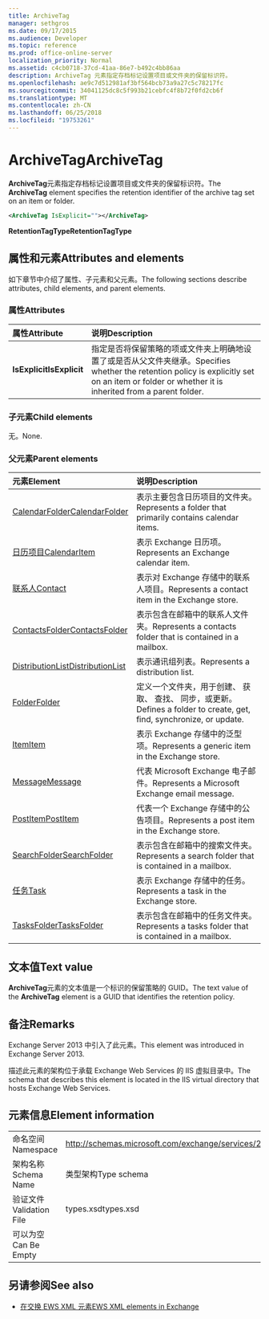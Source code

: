 ```yaml
---
title: ArchiveTag
manager: sethgros
ms.date: 09/17/2015
ms.audience: Developer
ms.topic: reference
ms.prod: office-online-server
localization_priority: Normal
ms.assetid: c4cb0718-37cd-41aa-86e7-b492c4bb86aa
description: ArchiveTag 元素指定存档标记设置项目或文件夹的保留标识符。
ms.openlocfilehash: ae9c7d512981af3bf564bcb73a9a27c5c78217fc
ms.sourcegitcommit: 34041125dc8c5f993b21cebfc4f8b72f0fd2cb6f
ms.translationtype: MT
ms.contentlocale: zh-CN
ms.lasthandoff: 06/25/2018
ms.locfileid: "19753261"
---
```

# <a name="archivetag"></a><span data-ttu-id="75b24-103">ArchiveTag</span><span class="sxs-lookup"><span data-stu-id="75b24-103">ArchiveTag</span></span>

<span data-ttu-id="75b24-104">**ArchiveTag**元素指定存档标记设置项目或文件夹的保留标识符。</span><span class="sxs-lookup"><span data-stu-id="75b24-104">The **ArchiveTag** element specifies the retention identifier of the archive tag set on an item or folder.</span></span> 
  
```XML
<ArchiveTag IsExplicit=""></ArchiveTag>
```

 <span data-ttu-id="75b24-105">**RetentionTagType**</span><span class="sxs-lookup"><span data-stu-id="75b24-105">**RetentionTagType**</span></span>
## <a name="attributes-and-elements"></a><span data-ttu-id="75b24-106">属性和元素</span><span class="sxs-lookup"><span data-stu-id="75b24-106">Attributes and elements</span></span>

<span data-ttu-id="75b24-107">如下章节中介绍了属性、子元素和父元素。</span><span class="sxs-lookup"><span data-stu-id="75b24-107">The following sections describe attributes, child elements, and parent elements.</span></span>
  
### <a name="attributes"></a><span data-ttu-id="75b24-108">属性</span><span class="sxs-lookup"><span data-stu-id="75b24-108">Attributes</span></span>

|<span data-ttu-id="75b24-109">**属性**</span><span class="sxs-lookup"><span data-stu-id="75b24-109">**Attribute**</span></span>|<span data-ttu-id="75b24-110">**说明**</span><span class="sxs-lookup"><span data-stu-id="75b24-110">**Description**</span></span>|
|:-----|:-----|
|<span data-ttu-id="75b24-111">**IsExplicit**</span><span class="sxs-lookup"><span data-stu-id="75b24-111">**IsExplicit**</span></span> <br/> |<span data-ttu-id="75b24-112">指定是否将保留策略的项或文件夹上明确地设置了或是否从父文件夹继承。</span><span class="sxs-lookup"><span data-stu-id="75b24-112">Specifies whether the retention policy is explicitly set on an item or folder or whether it is inherited from a parent folder.</span></span>  <br/> |
   
### <a name="child-elements"></a><span data-ttu-id="75b24-113">子元素</span><span class="sxs-lookup"><span data-stu-id="75b24-113">Child elements</span></span>

<span data-ttu-id="75b24-114">无。</span><span class="sxs-lookup"><span data-stu-id="75b24-114">None.</span></span>
  
### <a name="parent-elements"></a><span data-ttu-id="75b24-115">父元素</span><span class="sxs-lookup"><span data-stu-id="75b24-115">Parent elements</span></span>

|<span data-ttu-id="75b24-116">**元素**</span><span class="sxs-lookup"><span data-stu-id="75b24-116">**Element**</span></span>|<span data-ttu-id="75b24-117">**说明**</span><span class="sxs-lookup"><span data-stu-id="75b24-117">**Description**</span></span>|
|:-----|:-----|
|[<span data-ttu-id="75b24-118">CalendarFolder</span><span class="sxs-lookup"><span data-stu-id="75b24-118">CalendarFolder</span></span>](calendarfolder.md) <br/> |<span data-ttu-id="75b24-119">表示主要包含日历项目的文件夹。</span><span class="sxs-lookup"><span data-stu-id="75b24-119">Represents a folder that primarily contains calendar items.</span></span>  <br/> |
|[<span data-ttu-id="75b24-120">日历项目</span><span class="sxs-lookup"><span data-stu-id="75b24-120">CalendarItem</span></span>](calendaritem.md) <br/> |<span data-ttu-id="75b24-121">表示 Exchange 日历项。</span><span class="sxs-lookup"><span data-stu-id="75b24-121">Represents an Exchange calendar item.</span></span>  <br/> |
|[<span data-ttu-id="75b24-122">联系人</span><span class="sxs-lookup"><span data-stu-id="75b24-122">Contact</span></span>](contact.md) <br/> |<span data-ttu-id="75b24-123">表示对 Exchange 存储中的联系人项目。</span><span class="sxs-lookup"><span data-stu-id="75b24-123">Represents a contact item in the Exchange store.</span></span>  <br/> |
|[<span data-ttu-id="75b24-124">ContactsFolder</span><span class="sxs-lookup"><span data-stu-id="75b24-124">ContactsFolder</span></span>](contactsfolder.md) <br/> |<span data-ttu-id="75b24-125">表示包含在邮箱中的联系人文件夹。</span><span class="sxs-lookup"><span data-stu-id="75b24-125">Represents a contacts folder that is contained in a mailbox.</span></span>  <br/> |
|[<span data-ttu-id="75b24-126">DistributionList</span><span class="sxs-lookup"><span data-stu-id="75b24-126">DistributionList</span></span>](distributionlist.md) <br/> |<span data-ttu-id="75b24-127">表示通讯组列表。</span><span class="sxs-lookup"><span data-stu-id="75b24-127">Represents a distribution list.</span></span>  <br/> |
|[<span data-ttu-id="75b24-128">Folder</span><span class="sxs-lookup"><span data-stu-id="75b24-128">Folder</span></span>](folder.md) <br/> |<span data-ttu-id="75b24-129">定义一个文件夹，用于创建、 获取、 查找、 同步，或更新。</span><span class="sxs-lookup"><span data-stu-id="75b24-129">Defines a folder to create, get, find, synchronize, or update.</span></span>  <br/> |
|[<span data-ttu-id="75b24-130">Item</span><span class="sxs-lookup"><span data-stu-id="75b24-130">Item</span></span>](item.md) <br/> |<span data-ttu-id="75b24-131">表示 Exchange 存储中的泛型项。</span><span class="sxs-lookup"><span data-stu-id="75b24-131">Represents a generic item in the Exchange store.</span></span>  <br/> |
|[<span data-ttu-id="75b24-132">Message</span><span class="sxs-lookup"><span data-stu-id="75b24-132">Message</span></span>](message-ex15websvcsotherref.md) <br/> |<span data-ttu-id="75b24-133">代表 Microsoft Exchange 电子邮件。</span><span class="sxs-lookup"><span data-stu-id="75b24-133">Represents a Microsoft Exchange email message.</span></span>  <br/> |
|[<span data-ttu-id="75b24-134">PostItem</span><span class="sxs-lookup"><span data-stu-id="75b24-134">PostItem</span></span>](postitem.md) <br/> |<span data-ttu-id="75b24-135">代表一个 Exchange 存储中的公告项目。</span><span class="sxs-lookup"><span data-stu-id="75b24-135">Represents a post item in the Exchange store.</span></span>  <br/> |
|[<span data-ttu-id="75b24-136">SearchFolder</span><span class="sxs-lookup"><span data-stu-id="75b24-136">SearchFolder</span></span>](searchfolder.md) <br/> |<span data-ttu-id="75b24-137">表示包含在邮箱中的搜索文件夹。</span><span class="sxs-lookup"><span data-stu-id="75b24-137">Represents a search folder that is contained in a mailbox.</span></span>  <br/> |
|[<span data-ttu-id="75b24-138">任务</span><span class="sxs-lookup"><span data-stu-id="75b24-138">Task</span></span>](task.md) <br/> |<span data-ttu-id="75b24-139">表示 Exchange 存储中的任务。</span><span class="sxs-lookup"><span data-stu-id="75b24-139">Represents a task in the Exchange store.</span></span>  <br/> |
|[<span data-ttu-id="75b24-140">TasksFolder</span><span class="sxs-lookup"><span data-stu-id="75b24-140">TasksFolder</span></span>](tasksfolder.md) <br/> |<span data-ttu-id="75b24-141">表示包含在邮箱中的任务文件夹。</span><span class="sxs-lookup"><span data-stu-id="75b24-141">Represents a tasks folder that is contained in a mailbox.</span></span>  <br/> |
   
## <a name="text-value"></a><span data-ttu-id="75b24-142">文本值</span><span class="sxs-lookup"><span data-stu-id="75b24-142">Text value</span></span>

<span data-ttu-id="75b24-143">**ArchiveTag**元素的文本值是一个标识的保留策略的 GUID。</span><span class="sxs-lookup"><span data-stu-id="75b24-143">The text value of the **ArchiveTag** element is a GUID that identifies the retention policy.</span></span> 
  
## <a name="remarks"></a><span data-ttu-id="75b24-144">备注</span><span class="sxs-lookup"><span data-stu-id="75b24-144">Remarks</span></span>

<span data-ttu-id="75b24-145">Exchange Server 2013 中引入了此元素。</span><span class="sxs-lookup"><span data-stu-id="75b24-145">This element was introduced in Exchange Server 2013.</span></span>
  
<span data-ttu-id="75b24-146">描述此元素的架构位于承载 Exchange Web Services 的 IIS 虚拟目录中。</span><span class="sxs-lookup"><span data-stu-id="75b24-146">The schema that describes this element is located in the IIS virtual directory that hosts Exchange Web Services.</span></span>
  
## <a name="element-information"></a><span data-ttu-id="75b24-147">元素信息</span><span class="sxs-lookup"><span data-stu-id="75b24-147">Element information</span></span>

|||
|:-----|:-----|
|<span data-ttu-id="75b24-148">命名空间</span><span class="sxs-lookup"><span data-stu-id="75b24-148">Namespace</span></span>  <br/> |http://schemas.microsoft.com/exchange/services/2006/types  <br/> |
|<span data-ttu-id="75b24-149">架构名称</span><span class="sxs-lookup"><span data-stu-id="75b24-149">Schema Name</span></span>  <br/> |<span data-ttu-id="75b24-150">类型架构</span><span class="sxs-lookup"><span data-stu-id="75b24-150">Type schema</span></span>  <br/> |
|<span data-ttu-id="75b24-151">验证文件</span><span class="sxs-lookup"><span data-stu-id="75b24-151">Validation File</span></span>  <br/> |<span data-ttu-id="75b24-152">types.xsd</span><span class="sxs-lookup"><span data-stu-id="75b24-152">types.xsd</span></span>  <br/> |
|<span data-ttu-id="75b24-153">可以为空</span><span class="sxs-lookup"><span data-stu-id="75b24-153">Can Be Empty</span></span>  <br/> ||
   
## <a name="see-also"></a><span data-ttu-id="75b24-154">另请参阅</span><span class="sxs-lookup"><span data-stu-id="75b24-154">See also</span></span>

- [<span data-ttu-id="75b24-155">在交换 EWS XML 元素</span><span class="sxs-lookup"><span data-stu-id="75b24-155">EWS XML elements in Exchange</span></span>](ews-xml-elements-in-exchange.md)

